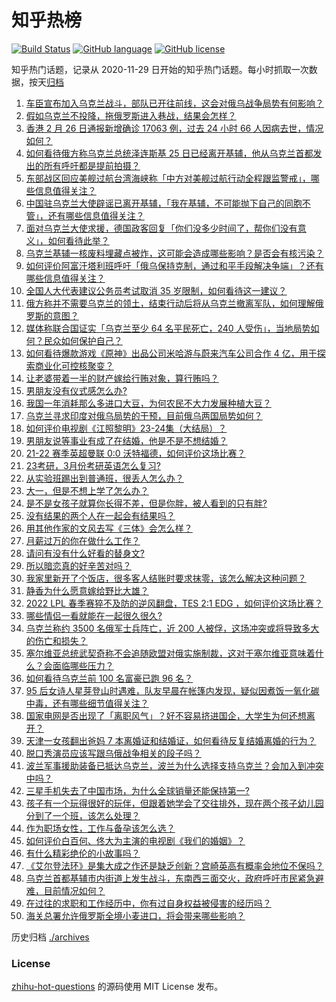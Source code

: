# 知乎热榜
[![Build Status](https://github.com/ToWeLong/zhihu-hot-questions/workflows/CI/badge.svg)](https://github.com/ToWeLong/zhihu-hot-questions/actions)
[![GitHub language](https://img.shields.io/badge/language-golang-orange.svg)](https://golang.org/)
[![GitHub license](https://img.shields.io/github/license/ToWeLong/zhihu-hot-questions)](https://github.com/ToWeLong/zhihu-hot-questions/blob/main/LICENSE)

知乎热门话题，记录从 2020-11-29 日开始的知乎热门话题。每小时抓取一次数据，按天[归档](./archives)

<!-- BEGIN -->

1. [车臣宣布加入乌克兰战斗，部队已开往前线，这会对俄乌战争局势有何影响？](https://www.zhihu.com/question/518753930)
1. [假如乌克兰不投降，拖俄罗斯进入巷战，结果会怎样？](https://www.zhihu.com/question/518705474)
1. [香港 2 月 26 日通报新增确诊 17063 例，过去 24 小时 66 人因病去世，情况如何？](https://www.zhihu.com/question/518858200)
1. [如何看待俄方称乌克兰总统泽连斯基 25 日已经离开基辅，他从乌克兰首都发出的所有呼吁都是提前拍摄？](https://www.zhihu.com/question/518867605)
1. [东部战区回应美舰过航台湾海峡称「中方对美舰过航行动全程跟监警戒」，哪些信息值得关注？](https://www.zhihu.com/question/518875095)
1. [中国驻乌克兰大使辟谣已离开基辅，「我在基辅，不可能抛下自己的同胞不管」，还有哪些信息值得关注？](https://www.zhihu.com/question/518964894)
1. [面对乌克兰大使求援，德国政客回复「你们没多少时间了，帮你们没有意义」，如何看待此举？](https://www.zhihu.com/question/518910736)
1. [乌克兰基辅一核废料埋藏点被炸，这可能会造成哪些影响？是否会有核污染？](https://www.zhihu.com/question/518975718)
1. [如何评价阿富汗塔利班呼吁「俄乌保持克制，通过和平手段解决争端」？还有哪些信息值得关注？](https://www.zhihu.com/question/518676187)
1. [全国人大代表建议公务员考试取消 35 岁限制，如何看待这一建议？](https://www.zhihu.com/question/518860552)
1. [俄方称并不需要乌克兰的领土，结束行动后将从乌克兰撤离军队，如何理解俄罗斯的意图？](https://www.zhihu.com/question/518792516)
1. [媒体称联合国证实「乌克兰至少 64 名平民死亡，240 人受伤」，当地局势如何？民众如何保护自己？](https://www.zhihu.com/question/518970381)
1. [如何看待爆款游戏《原神》出品公司米哈游与蔚来汽车公司合作 4 亿，用于探索商业化可控核聚变？](https://www.zhihu.com/question/518662526)
1. [让老婆带着一半的财产嫁给行贿对象，算行贿吗？](https://www.zhihu.com/question/516725134)
1. [男朋友没有仪式感怎么办?](https://www.zhihu.com/question/513222256)
1. [我国一年消耗那么多进口大豆，为何农民不大力发展种植大豆？](https://www.zhihu.com/question/319990893)
1. [乌克兰寻求印度对俄乌局势的干预，目前俄乌两国局势如何？](https://www.zhihu.com/question/518465045)
1. [如何评价电视剧《江照黎明》23-24集（大结局）？](https://www.zhihu.com/question/517467779)
1. [男朋友说等事业有成了在结婚，他是不是不想结婚？](https://www.zhihu.com/question/518964982)
1. [21-22 赛季英超曼联 0:0 沃特福德，如何评价这场比赛？](https://www.zhihu.com/question/518911185)
1. [23考研，3月份考研英语怎么复习?](https://www.zhihu.com/question/515920475)
1. [从实验班踢出到普通班，很丢人怎么办？](https://www.zhihu.com/question/515899628)
1. [大一，但是不想上学了怎么办？](https://www.zhihu.com/question/518934213)
1. [是不是女孩子就算你长得不差，但是你胖，被人看到的只有胖?](https://www.zhihu.com/question/518967223)
1. [没有结果的两个人在一起会有结果吗？](https://www.zhihu.com/question/518929167)
1. [用其他作家的文风去写《三体》会怎么样？](https://www.zhihu.com/question/512976883)
1. [月薪过万的你在做什么工作？](https://www.zhihu.com/question/518002911)
1. [请问有没有什么好看的替身文?](https://www.zhihu.com/question/463994029)
1. [所以暗恋真的好辛苦对吗？](https://www.zhihu.com/question/517540305)
1. [我家里新开了个饭店，很多客人结账时要求抹零，该怎么解决这种问题？](https://www.zhihu.com/question/422108658)
1. [静香为什么愿意嫁给野比大雄？](https://www.zhihu.com/question/511881876)
1. [2022 LPL 春季赛猝不及防的逆风翻盘，TES 2:1 EDG ，如何评价这场比赛？](https://www.zhihu.com/question/518885931)
1. [哪些情侣一看就能在一起很久很久?](https://www.zhihu.com/question/309398217)
1. [乌克兰称约 3500 名俄军士兵阵亡，近 200 人被俘，这场冲突或将导致多大的伤亡和损失？](https://www.zhihu.com/question/518831165)
1. [塞尔维亚总统武契奇称不会追随欧盟对俄实施制裁，这对于塞尔维亚意味着什么？会面临哪些压力？](https://www.zhihu.com/question/518800407)
1. [如何看待乌克兰前 100 名富豪已跑 96 名？](https://www.zhihu.com/question/518278854)
1. [95 后女诗人星芽登山时遇难，队友早晨在帐篷内发现，疑似因煮饭一氧化碳中毒，还有哪些细节值得关注？](https://www.zhihu.com/question/518283769)
1. [国家电网是否出现了「离职风气」？好不容易挤进国企，大学生为何还想离开？](https://www.zhihu.com/question/517685117)
1. [天津一女孩翻出爸妈 7 本离婚证和结婚证，如何看待反复结婚离婚的行为？](https://www.zhihu.com/question/518753793)
1. [脱口秀演员应该写跟乌俄战争相关的段子吗？](https://www.zhihu.com/question/518640541)
1. [波兰军事援助装备已抵达乌克兰，波兰为什么选择支持乌克兰？会加入到冲突中吗？](https://www.zhihu.com/question/518812729)
1. [三星手机失去了中国市场，为什么全球销量还能保持第一?](https://www.zhihu.com/question/517849925)
1. [孩子有一个玩得很好的玩伴，但跟着她学会了交往排外，现在两个孩子幼儿园分到了一个班，该怎么处理？](https://www.zhihu.com/question/517025945)
1. [作为职场女性，工作与备孕该怎么选？](https://www.zhihu.com/question/309761615)
1. [如何评价白百何、佟大为主演的电视剧《我们的婚姻》？](https://www.zhihu.com/question/517778304)
1. [有什么精彩绝伦的小故事吗？](https://www.zhihu.com/question/514428415)
1. [《艾尔登法环》是集大成之作还是缺乏创新？宫崎英高有概率会地位不保吗？](https://www.zhihu.com/question/516699231)
1. [乌克兰首都基辅市内街道上发生战斗，东南西三面交火，政府呼吁市民紧急避难，目前情况如何？](https://www.zhihu.com/question/518800783)
1. [在过往的求职和工作经历中，你有过自身权益被侵害的经历吗？](https://www.zhihu.com/question/511460127)
1. [海关总署允许俄罗斯全境小麦进口，将会带来哪些影响？](https://www.zhihu.com/question/518465854)

<!-- END -->

历史归档 [./archives](./archives)


### License
[zhihu-hot-questions](https://github.com/towelong/zhihu-hot-questions) 的源码使用 MIT License 发布。